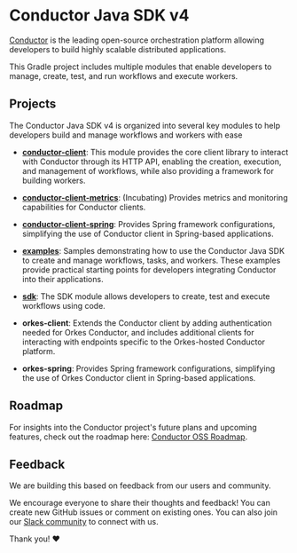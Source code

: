 # Conductor Java SDK v4

[Conductor](https://www.conductor-oss.org/) is the leading open-source orchestration platform allowing developers to build highly scalable distributed applications.

This Gradle project includes multiple modules that enable developers to manage, create, test, and run workflows and execute workers.

## Projects

The Conductor Java SDK v4 is organized into several key modules to help developers build and manage workflows and workers with ease

- **[conductor-client](conductor-client/README.md)**: This module provides the core client library to interact with Conductor through its HTTP API, enabling the creation, execution, and management of workflows, while also providing a framework for building workers.

- **[conductor-client-metrics](conductor-client-metrics/README.md)**: (Incubating) Provides metrics and monitoring capabilities for Conductor clients. 

- **[conductor-client-spring](conductor-client-spring/README.md)**: Provides Spring framework configurations, simplifying the use of Conductor client in Spring-based applications.

- **[examples](examples/README.md)**: Samples demonstrating how to use the Conductor Java SDK to create and manage workflows, tasks, and workers. These examples provide practical starting points for developers integrating Conductor into their applications.

- **[sdk](sdk/README.md)**: The SDK module allows developers to create, test and execute workflows using code.

- **orkes-client**: Extends the Conductor client by adding authentication needed for Orkes Conductor, and includes additional clients for interacting with endpoints specific to the Orkes-hosted Conductor platform.

- **orkes-spring**: Provides Spring framework configurations, simplifying the use of Orkes Conductor client in Spring-based applications.


## Roadmap

For insights into the Conductor project's future plans and upcoming features, check out the roadmap here: [Conductor OSS Roadmap](https://github.com/orgs/conductor-oss/projects/3).

## Feedback

We are building this based on feedback from our users and community. 

We encourage everyone to share their thoughts and feedback! You can create new GitHub issues or comment on existing ones. You can also join our [Slack community](https://orkes-conductor.slack.com/) to connect with us.

Thank you! ♥

